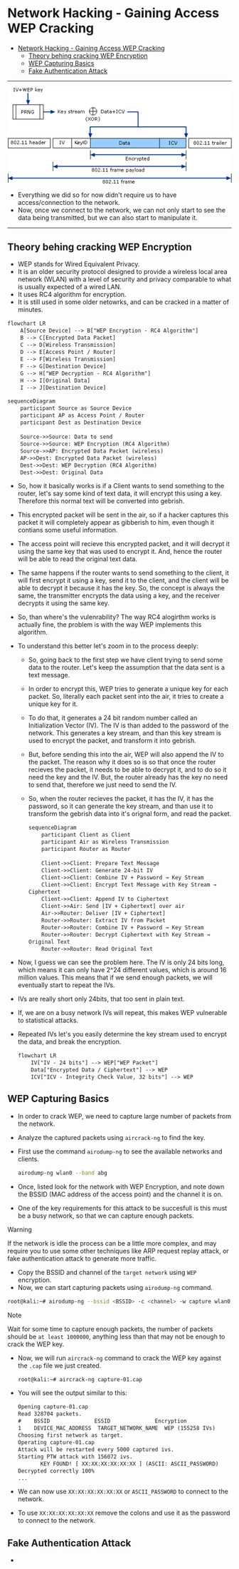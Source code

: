 # Network Hacking - Gaining Access WEP Cracking

<!-- TOC -->
- [Network Hacking - Gaining Access WEP Cracking](#network-hacking---gaining-access-wep-cracking)
  - [Theory behing cracking WEP Encryption](#theory-behing-cracking-wep-encryption)
  - [WEP Capturing Basics](#wep-capturing-basics)
  - [Fake Authentication Attack](#fake-authentication-attack)

---


![WEP encryption algorithm diagram](../imgs/WEP-encryption-algorithm-37.ppm.png)

- Everything we did so for now didn't require us to have access/connection to the network.
- Now, once we connect to the network, we can not only start to see the data being transmitted, but we can also start to manipulate it.

---

## Theory behing cracking WEP Encryption

- WEP stands for Wired Equivalent Privacy.
- It is an older security protocol designed to provide a wireless local area network (WLAN) with a level of security and privacy comparable to what is usually expected of a wired LAN.
- It uses RC4 algorithm for encryption.
- It is still used in some older netowrks, and can be cracked in a matter of minutes.

```mermaid
flowchart LR
    A[Source Device] --> B["WEP Encryption - RC4 Algorithm"]
    B --> C[Encrypted Data Packet]
    C --> D[Wireless Transmission]
    D --> E[Access Point / Router]
    E --> F[Wireless Transmission]
    F --> G[Destination Device]
    G --> H["WEP Decryption - RC4 Algorithm"]
    H --> I[Original Data]
    I --> J[Destination Device]
```

```mermaid
sequenceDiagram
    participant Source as Source Device
    participant AP as Access Point / Router
    participant Dest as Destination Device

    Source->>Source: Data to send
    Source->>Source: WEP Encryption (RC4 Algorithm)
    Source->>AP: Encrypted Data Packet (wireless)
    AP->>Dest: Encrypted Data Packet (wireless)
    Dest->>Dest: WEP Decryption (RC4 Algorithm)
    Dest->>Dest: Original Data
```

- So, how it basically works is if a Client wants to send something to the router, let's say some kind of text data, it will encrypt this using a key. Therefore this normal text will be converted into gebrish.
- This encrypted packet will be sent in the air, so if a hacker captures this packet it will completely appear as gibberish to him, even though it contians some useful information.
- The access point will recieve this encrypted packet, and it will decrypt it using the same key that was used to encrypt it. And, hence the router will be able to read the original text data.
- The same happens if the router wants to send something to the client, it will first encrypt it using a key, send it to the client, and the client will be able to decrypt it because it has the key. So, the concept is always the same, the transmitter encrypts the data using a key, and the receiver decrypts it using the same key.

- So, than where's the vulenrability? The way RC4 alogirthm works is actually fine, the problem is with the way WEP implements this algorithm.

- To understand this better let's zoom in to the process deeply:

  - So, going back to the first step we have client trying to send some data to the router. Let's keep the assumption that the data sent is a text message.
  - In order to encrypt this, WEP tries to generate a unique key for each packet. So, literally each packet sent into the air, it tries to create a unique key for it.
  - To do that, it generates a 24 bit random number called an Initialization Vector (IV). The IV is than added to the password of the network. This generates a key stream, and than this key stream is used to encrypt the packet, and transform it into gebrish.
  - But, before sending this into the air, WEP will also append the IV to the packet. The reason why it does so is so that once the router recieves the packet, it needs to be able to decrypt it, and to do so it need the key and the IV. But, the router already has the key no need to send that, therefore we just need to send the IV.
  - So, when the router recieves the packet, it has the IV, it has the password, so it can generate the key stream, and than use it to transform the gebrish data into it's orignal form, and read the packet.

    ```mermaid
    sequenceDiagram
        participant Client as Client
        participant Air as Wireless Transmission
        participant Router as Router

        Client->>Client: Prepare Text Message
        Client->>Client: Generate 24-bit IV
        Client->>Client: Combine IV + Password → Key Stream
        Client->>Client: Encrypt Text Message with Key Stream → Ciphertext
        Client->>Client: Append IV to Ciphertext
        Client->>Air: Send [IV + Ciphertext] over air
        Air->>Router: Deliver [IV + Ciphertext]
        Router->>Router: Extract IV from Packet
        Router->>Router: Combine IV + Password → Key Stream
        Router->>Router: Decrypt Ciphertext with Key Stream → Original Text
        Router->>Router: Read Original Text
    ```

- Now, I guess we can see the problem here. The IV is only 24 bits long, which means it can only have 2^24 different values, which is around 16 million values. This means that if we send enough packets, we will eventually start to repeat the IVs.
- IVs are really short only 24bits, that too sent in plain text.
- If, we are on a busy network IVs will repeat, this makes WEP vulnerable to statistical attacks.
- Repeated IVs let's you easily determine the key stream used to encrypt the data, and break the encryption.

    ```mermaid
    flowchart LR
        IV["IV - 24 bits"] --> WEP["WEP Packet"]
        Data["Encrypted Data / Ciphertext"] --> WEP
        ICV["ICV - Integrity Check Value, 32 bits"] --> WEP
    ```

## WEP Capturing Basics

- In order to crack WEP, we need to capture large number of packets from the network.
- Analyze the captured packets using `aircrack-ng` to find the key.
- First use the command `airodump-ng` to see the available networks and clients.

    ```bash
    airodump-ng wlan0 --band abg
    ```

- Once, listed look for the network with WEP Encryption, and note down the BSSID (MAC address of the access point) and the channel it is on.
- One of the key requirements for this attack to be succesfull is this must be a busy network, so that we can capture enough packets.

>[!WARNING]
> If the network is idle the process can be a little more complex, and may require you to use some other techniques like ARP request replay attack, or fake authentication attack to generate more traffic.

- Copy the BSSID and channel of the `target network` using `WEP` encryption.
- Now, we can start capturing packets using `airodump-ng` command.

```bash
root@kali:~# airodump-ng --bssid <BSSID> -c <channel> -w capture wlan0
```

>[!NOTE]
>Wait for some time to capture enough packets, the number of packets should be `at least 1000000`, anything less than that may not be enough to crack the WEP key.

- Now, we will run `aircrack-ng` command to crack the WEP key against the `.cap` file we just created.

    ```bash
    root@kali:~# aircrack-ng capture-01.cap
    ```

- You will see the output similar to this:

    ```
    Opening capture-01.cap
    Read 328704 packets.
    #    BSSID              ESSID              Encryption
    1    DEVICE_MAC_ADDRESS  TARGET_NETWORK_NAME  WEP (155258 IVs)
    Choosing first network as target.
    Operating capture-01.cap
    Attack will be restarted every 5000 captured ivs.
    Starting PTW attack with 156072 ivs.
           KEY FOUND! [ XX:XX:XX:XX:XX:XX ] (ASCII: ASCII_PASSWORD)
    Decrypted correctly 100%
    ...

- We can now use `XX:XX:XX:XX:XX:XX` or `ASCII_PASSWORD` to connect to the network.

- To use `XX:XX:XX:XX:XX:XX` remove the colons and use it as the password to connect to the network.

## Fake Authentication Attack

- 